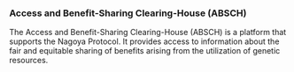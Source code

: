 ### Access and Benefit-Sharing Clearing-House (ABSCH)
The Access and Benefit-Sharing Clearing-House (ABSCH) is a platform that supports the Nagoya Protocol. It provides access to information about the fair and equitable sharing of benefits arising from the utilization of genetic resources.